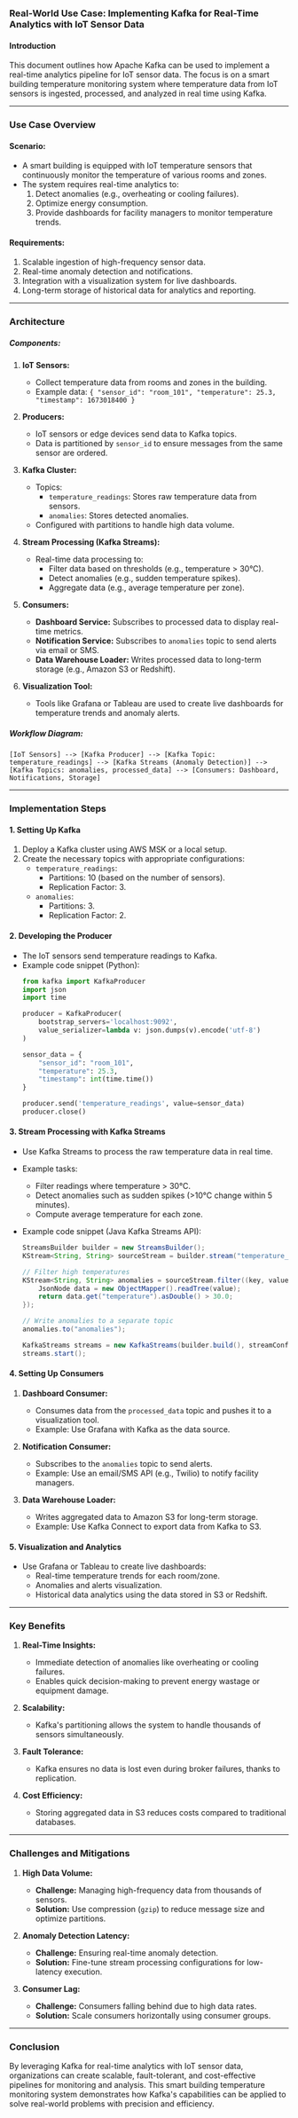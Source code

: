 ### Real-World Use Case: Implementing Kafka for Real-Time Analytics with IoT Sensor Data

#### **Introduction**
This document outlines how Apache Kafka can be used to implement a real-time analytics pipeline for IoT sensor data. The focus is on a smart building temperature monitoring system where temperature data from IoT sensors is ingested, processed, and analyzed in real time using Kafka.

---

### **Use Case Overview**

#### **Scenario:**
- A smart building is equipped with IoT temperature sensors that continuously monitor the temperature of various rooms and zones.
- The system requires real-time analytics to:
  1. Detect anomalies (e.g., overheating or cooling failures).
  2. Optimize energy consumption.
  3. Provide dashboards for facility managers to monitor temperature trends.

#### **Requirements:**
1. Scalable ingestion of high-frequency sensor data.
2. Real-time anomaly detection and notifications.
3. Integration with a visualization system for live dashboards.
4. Long-term storage of historical data for analytics and reporting.

---

### **Architecture**

##### **Components:**
1. **IoT Sensors:**
   - Collect temperature data from rooms and zones in the building.
   - Example data: `{ "sensor_id": "room_101", "temperature": 25.3, "timestamp": 1673018400 }`

2. **Producers:**
   - IoT sensors or edge devices send data to Kafka topics.
   - Data is partitioned by `sensor_id` to ensure messages from the same sensor are ordered.

3. **Kafka Cluster:**
   - Topics:
     - `temperature_readings`: Stores raw temperature data from sensors.
     - `anomalies`: Stores detected anomalies.
   - Configured with partitions to handle high data volume.

4. **Stream Processing (Kafka Streams):**
   - Real-time data processing to:
     - Filter data based on thresholds (e.g., temperature > 30°C).
     - Detect anomalies (e.g., sudden temperature spikes).
     - Aggregate data (e.g., average temperature per zone).

5. **Consumers:**
   - **Dashboard Service:** Subscribes to processed data to display real-time metrics.
   - **Notification Service:** Subscribes to `anomalies` topic to send alerts via email or SMS.
   - **Data Warehouse Loader:** Writes processed data to long-term storage (e.g., Amazon S3 or Redshift).

6. **Visualization Tool:**
   - Tools like Grafana or Tableau are used to create live dashboards for temperature trends and anomaly alerts.

##### **Workflow Diagram:**
```
[IoT Sensors] --> [Kafka Producer] --> [Kafka Topic: temperature_readings] --> [Kafka Streams (Anomaly Detection)] --> [Kafka Topics: anomalies, processed_data] --> [Consumers: Dashboard, Notifications, Storage]
```

---

### **Implementation Steps**

#### **1. Setting Up Kafka**
1. Deploy a Kafka cluster using AWS MSK or a local setup.
2. Create the necessary topics with appropriate configurations:
   - `temperature_readings`:
     - Partitions: 10 (based on the number of sensors).
     - Replication Factor: 3.
   - `anomalies`:
     - Partitions: 3.
     - Replication Factor: 2.

#### **2. Developing the Producer**
- The IoT sensors send temperature readings to Kafka.
- Example code snippet (Python):
  ```python
  from kafka import KafkaProducer
  import json
  import time

  producer = KafkaProducer(
      bootstrap_servers='localhost:9092',
      value_serializer=lambda v: json.dumps(v).encode('utf-8')
  )

  sensor_data = {
      "sensor_id": "room_101",
      "temperature": 25.3,
      "timestamp": int(time.time())
  }

  producer.send('temperature_readings', value=sensor_data)
  producer.close()
  ```

#### **3. Stream Processing with Kafka Streams**
- Use Kafka Streams to process the raw temperature data in real time.
- Example tasks:
  - Filter readings where temperature > 30°C.
  - Detect anomalies such as sudden spikes (>10°C change within 5 minutes).
  - Compute average temperature for each zone.

- Example code snippet (Java Kafka Streams API):
  ```java
  StreamsBuilder builder = new StreamsBuilder();
  KStream<String, String> sourceStream = builder.stream("temperature_readings");

  // Filter high temperatures
  KStream<String, String> anomalies = sourceStream.filter((key, value) -> {
      JsonNode data = new ObjectMapper().readTree(value);
      return data.get("temperature").asDouble() > 30.0;
  });

  // Write anomalies to a separate topic
  anomalies.to("anomalies");

  KafkaStreams streams = new KafkaStreams(builder.build(), streamConfig);
  streams.start();
  ```

#### **4. Setting Up Consumers**
1. **Dashboard Consumer:**
   - Consumes data from the `processed_data` topic and pushes it to a visualization tool.
   - Example: Use Grafana with Kafka as the data source.

2. **Notification Consumer:**
   - Subscribes to the `anomalies` topic to send alerts.
   - Example: Use an email/SMS API (e.g., Twilio) to notify facility managers.

3. **Data Warehouse Loader:**
   - Writes aggregated data to Amazon S3 for long-term storage.
   - Example: Use Kafka Connect to export data from Kafka to S3.

#### **5. Visualization and Analytics**
- Use Grafana or Tableau to create live dashboards:
  - Real-time temperature trends for each room/zone.
  - Anomalies and alerts visualization.
  - Historical data analytics using the data stored in S3 or Redshift.

---

### **Key Benefits**

1. **Real-Time Insights:**
   - Immediate detection of anomalies like overheating or cooling failures.
   - Enables quick decision-making to prevent energy wastage or equipment damage.

2. **Scalability:**
   - Kafka's partitioning allows the system to handle thousands of sensors simultaneously.

3. **Fault Tolerance:**
   - Kafka ensures no data is lost even during broker failures, thanks to replication.

4. **Cost Efficiency:**
   - Storing aggregated data in S3 reduces costs compared to traditional databases.

---

### **Challenges and Mitigations**

1. **High Data Volume:**
   - **Challenge:** Managing high-frequency data from thousands of sensors.
   - **Solution:** Use compression (`gzip`) to reduce message size and optimize partitions.

2. **Anomaly Detection Latency:**
   - **Challenge:** Ensuring real-time anomaly detection.
   - **Solution:** Fine-tune stream processing configurations for low-latency execution.

3. **Consumer Lag:**
   - **Challenge:** Consumers falling behind due to high data rates.
   - **Solution:** Scale consumers horizontally using consumer groups.

---

### **Conclusion**
By leveraging Kafka for real-time analytics with IoT sensor data, organizations can create scalable, fault-tolerant, and cost-effective pipelines for monitoring and analysis. This smart building temperature monitoring system demonstrates how Kafka's capabilities can be applied to solve real-world problems with precision and efficiency.

